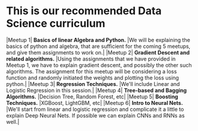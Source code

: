 # This is our recommended Data Science curriculum
|Meetup 1| **Basics of linear Algebra and Python.** |We will be explaining the basics of python and algebra, that are sufficient for the coming 5 meetups, and give them assignments to work on.|
|Meetup 2| **Gradient Descent and related algorithms.** |Using the assignments that we have provided in Meetup 1, we have to explain gradient descent, and possibly the other such algorithms. The assignment for this meetup will be considering a loss function and randomly initiated the weights and plotting the loss using python.|
|Meetup 3| **Regression Techniques.** |We'll include Linear and Logistic Regression in this session.|
|Meetup 4| **Tree-based and Bagging Algorithms.** |Decision Tree, Random Forest, etc|
|Meetup 5| **Boosting Techniques.** |XGBoost, LightGBM, etc|
|Meetup 6| **Intro to Neural Nets.** |We'll start from linear and logistic regression and complicate it a little to explain Deep Neural Nets. If possible we can explain CNNs and RNNs as well.|
